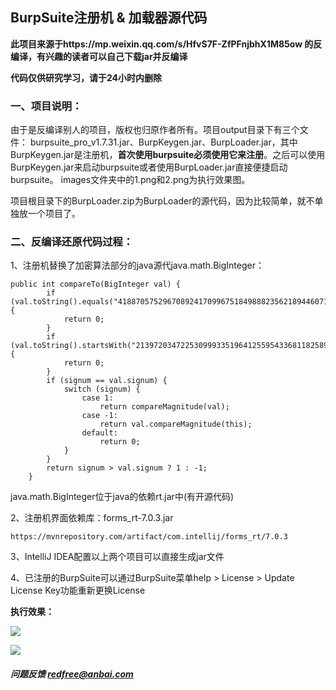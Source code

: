 ## BurpSuite注册机 & 加载器源代码

**此项目来源于https://mp.weixin.qq.com/s/HfvS7F-ZfPFnjbhX1M85ow 的反编译，有兴趣的读者可以自己下载jar并反编译**

**代码仅供研究学习，请于24小时内删除**

### 一、项目说明：
由于是反编译别人的项目，版权也归原作者所有。项目output目录下有三个文件：
burpsuite_pro_v1.7.31.jar、BurpKeygen.jar、BurpLoader.jar，其中BurpKeygen.jar是注册机，**首次使用burpsuite必须使用它来注册**。之后可以使用BurpKeygen.jar来启动burpsuite或者使用BurpLoader.jar直接便捷启动burpsuite。
images文件夹中的1.png和2.png为执行效果图。

项目根目录下的BurpLoader.zip为BurpLoader的源代码，因为比较简单，就不单独放一个项目了。

### 二、反编译还原代码过程：

1、注册机替换了加密算法部分的java源代java.math.BigInteger：
```
public int compareTo(BigInteger val) {
        if (val.toString().equals("41887057529670892417099675184988823562189446071931346590373401386382187010757776789530261107642241481765573564399372026635531434277689713893077238342140188697599815518285985173986994924529248330562438026019370691558401708440269202550454278192107132107963242024598323484846578375305324833393290098477915413311")) {
            return 0;
        }
        if (val.toString().startsWith("21397203472253099933519641255954336811825897689871318536")) {
            return 0;
        }
        if (signum == val.signum) {
            switch (signum) {
                case 1:
                    return compareMagnitude(val);
                case -1:
                    return val.compareMagnitude(this);
                default:
                    return 0;
            }
        }
        return signum > val.signum ? 1 : -1;
    }
```
java.math.BigInteger位于java的依赖rt.jar中(有开源代码)

2、注册机界面依赖库：forms_rt-7.0.3.jar
```
https://mvnrepository.com/artifact/com.intellij/forms_rt/7.0.3
```

3、IntelliJ IDEA配置以上两个项目可以直接生成jar文件

4、已注册的BurpSuite可以通过BurpSuite菜单help > License > Update License Key功能重新更换License

**执行效果：**

![](https://github.com/anbai-inc/BurpStart/blob/master/output/images/1.png)

![](https://github.com/anbai-inc/BurpStart/blob/master/output/images/2.png)

##### 问题反馈 redfree@anbai.com
